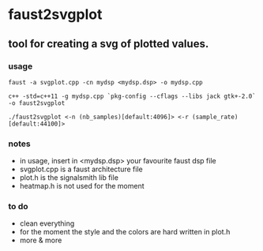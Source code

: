 # faust2svgplot
## tool for creating a svg of plotted values.

### usage
```
faust -a svgplot.cpp -cn mydsp <mydsp.dsp> -o mydsp.cpp

c++ -std=c++11 -g mydsp.cpp `pkg-config --cflags --libs jack gtk+-2.0` -o faust2svgplot

./faust2svgplot <-n (nb_samples)[default:4096]> <-r (sample_rate)[default:44100]>
```

### notes
* in usage, insert in <mydsp.dsp> your favourite faust dsp file
* svgplot.cpp is a faust architecture file
* plot.h is the signalsmith lib file
* heatmap.h is not used for the moment

### to do
* clean everything
* for the moment the style and the colors are hard written in plot.h
* more & more
